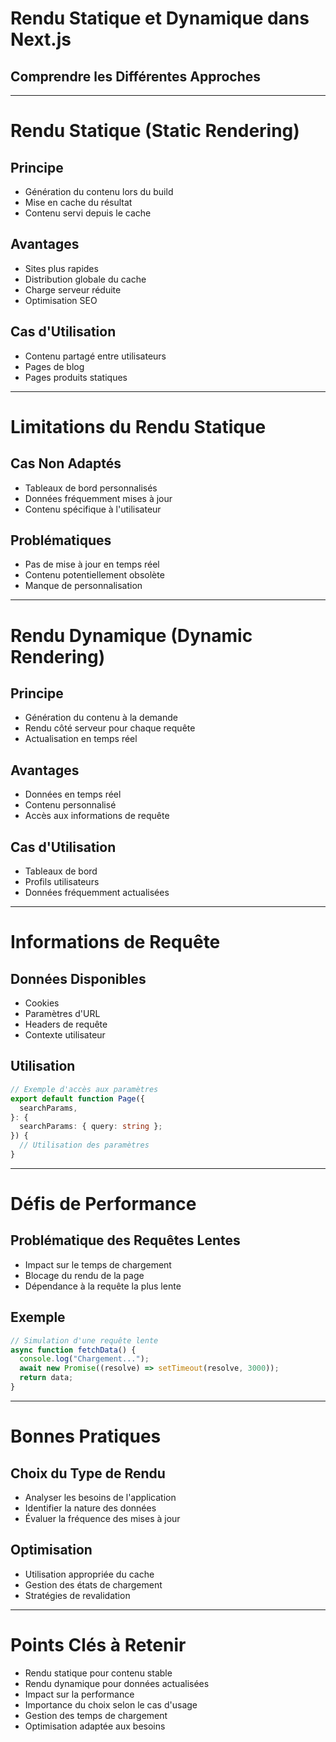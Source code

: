 # Rendu Statique et Dynamique dans Next.js

## Comprendre les Différentes Approches

---

# Rendu Statique (Static Rendering)

## Principe

- Génération du contenu lors du build
- Mise en cache du résultat
- Contenu servi depuis le cache

## Avantages

- Sites plus rapides
- Distribution globale du cache
- Charge serveur réduite
- Optimisation SEO

## Cas d'Utilisation

- Contenu partagé entre utilisateurs
- Pages de blog
- Pages produits statiques

---

# Limitations du Rendu Statique

## Cas Non Adaptés

- Tableaux de bord personnalisés
- Données fréquemment mises à jour
- Contenu spécifique à l'utilisateur

## Problématiques

- Pas de mise à jour en temps réel
- Contenu potentiellement obsolète
- Manque de personnalisation

---

# Rendu Dynamique (Dynamic Rendering)

## Principe

- Génération du contenu à la demande
- Rendu côté serveur pour chaque requête
- Actualisation en temps réel

## Avantages

- Données en temps réel
- Contenu personnalisé
- Accès aux informations de requête

## Cas d'Utilisation

- Tableaux de bord
- Profils utilisateurs
- Données fréquemment actualisées

---

# Informations de Requête

## Données Disponibles

- Cookies
- Paramètres d'URL
- Headers de requête
- Contexte utilisateur

## Utilisation

```typescript
// Exemple d'accès aux paramètres
export default function Page({
  searchParams,
}: {
  searchParams: { query: string };
}) {
  // Utilisation des paramètres
}
```

---

# Défis de Performance

## Problématique des Requêtes Lentes

- Impact sur le temps de chargement
- Blocage du rendu de la page
- Dépendance à la requête la plus lente

## Exemple

```typescript
// Simulation d'une requête lente
async function fetchData() {
  console.log("Chargement...");
  await new Promise((resolve) => setTimeout(resolve, 3000));
  return data;
}
```

---

# Bonnes Pratiques

## Choix du Type de Rendu

- Analyser les besoins de l'application
- Identifier la nature des données
- Évaluer la fréquence des mises à jour

## Optimisation

- Utilisation appropriée du cache
- Gestion des états de chargement
- Stratégies de revalidation

---

# Points Clés à Retenir

- Rendu statique pour contenu stable
- Rendu dynamique pour données actualisées
- Impact sur la performance
- Importance du choix selon le cas d'usage
- Gestion des temps de chargement
- Optimisation adaptée aux besoins
